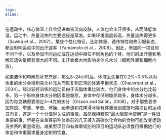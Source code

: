 ```yaml
---
tags: 
alias:
---
```


在运动中，核心体温上升会促进血液流向皮肤，人体也会出汗很多，从而降低体温。运动中，热量流失的主要途径是蒸发。如果环境温度较高，热量流失得更多（Sawka et al.，2007）。某些个性化特征，比如体重、遗传特性和热习服状态，都会影响运动中的出汗速率（Yamamoto et al.，2008）。因此，参加同一项目的不同个体，以及参加不同运动或在运动中担任不同角色的个体，他们的出汗量和电解质流失量都有很大的不同。出汗会极大地影响身体总水分（细胞外液和细胞内液）。

如果液体和电解质补充充足，那么8~24小时后，体液丢失量在0.2%~0.5%以内体重的水分会得到完全补充从而恢复到正常的体液平衡状态（Cheuvront et al.，2004）。经过较好训练的运动员由于去脂体重比较大，他们身体中的水分也比较多。另一个影响身体水分的因素是糖原。身体中存储的糖原越多，身体水分越多。因为每克糖原要绑定3~4克的水分（Olsson and Saltin，2008）。对于那些要参加摔跤、举重、拳击、体操、跆拳道和花样滑冰等有体重级别或技巧类项目的运动员而言，这是一个十分值得关注的事情。虽然保持糖原“最大限度地使用”是一件很重要的事，但是在举重赛前称体重前的几天摄入高碳水化合物的食物可能改变运动员参赛的重量级别。难美型项目和有体重级别的项目的运动员必须食用根据他们的体型和体重需求量身定制的饮食。




